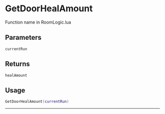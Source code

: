 # GetDoorHealAmount
Function name in RoomLogic.lua
## Parameters
`currentRun`
## Returns
`healAmount`
## Usage
```lua
GetDoorHealAmount(currentRun)
```
---
